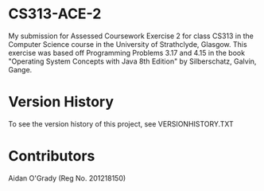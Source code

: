 CS313-ACE-2
===========

My submission for Assessed Coursework Exercise 2 for class CS313 in the Computer
Science course in the University of Strathclyde, Glasgow. This exercise was
based off Programming Problems 3.17 and 4.15 in the book "Operating System
Concepts with Java 8th Edition" by Silberschatz, Galvin, Gange.

Version History
===============

To see the version history of this project, see VERSIONHISTORY.TXT

Contributors
============

Aidan O'Grady (Reg No. 201218150)
